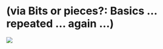 <!--
id: 54053896022
link: http://tumblr.atmos.org/post/54053896022/via-bits-or-pieces-basics-repeated-again
slug: via-bits-or-pieces-basics-repeated-again
date: Thu Jun 27 2013 16:42:56 GMT-0700 (PDT)
publish: 2013-06-027
tags: 
title: (via Bits or pieces?: Basics &#8230; repeated &#8230; again &#8230;)
-->


(via Bits or pieces?: Basics &#8230; repeated &#8230; again &#8230;)
====================================================================

![](http://24.media.tumblr.com/6707b60b73afc9c4677d4f2ac17e68a8/tumblr_mp2sjkjjSK1qz4sngo1_400.png)

